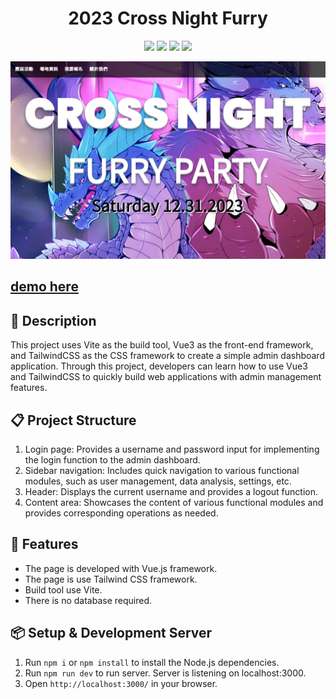 <h1 align="center">2023 Cross Night Furry</h1>
<p align="center">
  <img src="https://img.shields.io/badge/npm-v9.5.1-blue" >
  <img src="https://img.shields.io/badge/vue-v3.2.45-green">
  <img src="https://img.shields.io/badge/vite-v4.0.0-yellow">
  <img src="https://img.shields.io/badge/tailwindcss-v3.2.4-blue" >
</p>

![This is the demo page](./preview.jpg)

<h2>
<a href="https://side-project-backstage.vercel.app/">
 demo here
</a>
</h2>


## 📄 Description

This project uses Vite as the build tool, Vue3 as the front-end framework, and TailwindCSS as the CSS framework to create a simple admin dashboard application. Through this project, developers can learn how to use Vue3 and TailwindCSS to quickly build web applications with admin management features.


## 📋 Project Structure

1. Login page: Provides a username and password input for implementing the login function to the admin dashboard.
2. Sidebar navigation: Includes quick navigation to various functional modules, such as user management, data analysis, settings, etc.
3. Header: Displays the current username and provides a logout function.
4. Content area: Showcases the content of various functional modules and provides corresponding operations as needed.

## 🚀 Features

- The page is developed with Vue.js framework.
- The page is use Tailwind CSS framework.
- Build tool use Vite.
- There is no database required.


## 📦 Setup & Development Server

1. Run `npm i` or `npm install` to install the Node.js dependencies.
2. Run `npm run dev` to run server. Server is listening on localhost:3000.
3. Open `http://localhost:3000/` in your browser.

